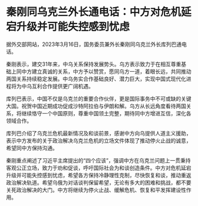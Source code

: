 # 秦刚同乌克兰外长通电话：中方对危机延宕升级并可能失控感到忧虑

据外交部网站，2023年3月16日，国务委员兼外长秦刚同乌克兰外长库列巴通电话。

秦刚表示，建交31年来，中乌关系保持发展势头。乌方表示致力于在相互尊重基础上同中方建立真诚的关系，中方予以赞赏，愿同乌方一道，着眼长远，共同推动两国关系持续稳定发展。中乌务实合作基础良好、潜力巨大，实现中国式现代化进程将为中乌互利合作提供更广阔机遇。

库列巴表示，中国不仅是乌克兰的重要合作伙伴，更是国际事务中不可或缺的关键大国。祝贺中国近期成功促成沙特阿拉伯与伊朗和解。乌方从长远角度看待两国关系，将继续恪守一个中国原则，尊重中国领土完整，期待同中方增进互信，深化各领域合作。

库列巴介绍了乌克兰危机最新情况及和谈前景，感谢中方向乌提供人道主义援助，表示中方发布的关于政治解决乌克兰危机的立场文件体现了推动停火止战的诚意，希望同中方保持沟通。

秦刚重点阐述了习近平主席提出的“四个应该”，强调中方在乌克兰问题上一贯秉持客观公正立场，致力于劝和促谈，呼吁国际社会为和谈创造条件。中方对危机延宕升级并可能失控感到忧虑，希望各方保持冷静理性克制，尽快恢复和谈，推动重返政治解决轨道。希望乌俄为对话谈判保留希望，无论有多大的困难和挑战，都不要关死政治解决的大门。中方将继续为停火止战、缓解危机、恢复和平发挥建设性作用。

